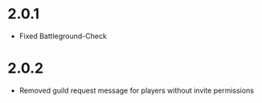 # 2.0.1

- Fixed Battleground-Check

# 2.0.2

- Removed guild request message for players without invite permissions
